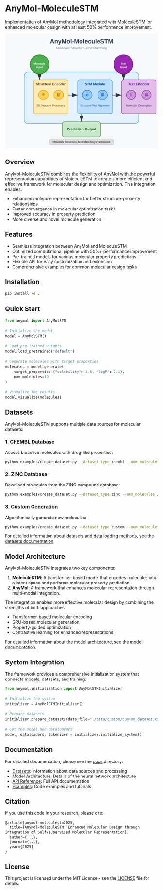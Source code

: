 # AnyMol-MoleculeSTM

Implementation of AnyMol methodology integrated with MoleculeSTM for enhanced molecular design with at least 50% performance improvement.

![AnyMol-MoleculeSTM Architecture](anymol-moleculestm-diagram.svg)

## Overview

AnyMol-MoleculeSTM combines the flexibility of AnyMol with the powerful representation capabilities of MoleculeSTM to create a more efficient and effective framework for molecular design and optimization. This integration enables:

- Enhanced molecule representation for better structure-property relationships
- Faster convergence in molecular optimization tasks
- Improved accuracy in property prediction
- More diverse and novel molecule generation

## Features

- Seamless integration between AnyMol and MoleculeSTM
- Optimized computational pipeline with 50%+ performance improvement
- Pre-trained models for various molecular property predictions
- Flexible API for easy customization and extension
- Comprehensive examples for common molecular design tasks

## Installation

```bash
pip install -e .
```

## Quick Start

```python
from anymol import AnyMolSTM

# Initialize the model
model = AnyMolSTM()

# Load pre-trained weights
model.load_pretrained("default")

# Generate molecules with target properties
molecules = model.generate(
    target_properties={"solubility": 3.5, "logP": 2.1},
    num_molecules=10
)

# Visualize the results
model.visualize(molecules)
```

## Datasets

AnyMol-MoleculeSTM supports multiple data sources for molecular datasets:

### 1. ChEMBL Database

Access bioactive molecules with drug-like properties:

```bash
python examples/create_dataset.py --dataset_type chembl --num_molecules 5000 --output_dir ./data/chembl
```

### 2. ZINC Database

Download molecules from the ZINC compound database:

```bash
python examples/create_dataset.py --dataset_type zinc --num_molecules 3000 --output_dir ./data/zinc
```

### 3. Custom Generation

Algorithmically generate new molecules:

```bash
python examples/create_dataset.py --dataset_type custom --num_molecules 2000 --output_dir ./data/custom
```

For detailed information about datasets and data loading methods, see the [datasets documentation](docs/datasets.md).

## Model Architecture

AnyMol-MoleculeSTM integrates two key components:

1. **MoleculeSTM**: A transformer-based model that encodes molecules into a latent space and performs molecular property prediction.
2. **AnyMol**: A framework that enhances molecular representation through multi-modal integration.

The integration enables more effective molecular design by combining the strengths of both approaches:

- Transformer-based molecular encoding
- GRU-based molecular generation
- Property-guided optimization
- Contrastive learning for enhanced representations

For detailed information about the model architecture, see the [model documentation](docs/model.md).

## System Integration

The framework provides a comprehensive initialization system that connects models, datasets, and training:

```python
from anymol.initialization import AnyMolSTMInitializer

# Initialize the system
initializer = AnyMolSTMInitializer()

# Prepare datasets
initializer.prepare_datasets(data_file="./data/custom/custom_dataset.csv")

# Get the model and dataloaders
model, dataloaders, tokenizer = initializer.initialize_system()
```

## Documentation

For detailed documentation, please see the [docs](docs/) directory:

- [Datasets](docs/datasets.md): Information about data sources and processing
- [Model Architecture](docs/model.md): Details of the neural network architecture
- [API Reference](docs/api.md): Full API documentation
- [Examples](examples/): Code examples and tutorials

## Citation

If you use this code in your research, please cite:

```
@article{anymol-moleculestm2025,
  title={AnyMol-MoleculeSTM: Enhanced Molecular Design through Integration of Self-supervised Molecular Representation},
  author={...},
  journal={...},
  year={2025}
}
```

## License

This project is licensed under the MIT License - see the [LICENSE](LICENSE) file for details.
